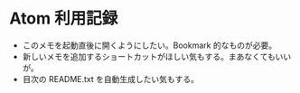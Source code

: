 
# Atom 利用記録

 * このメモを起動直後に開くようにしたい。Bookmark 的なものが必要。
 * 新しいメモを追加するショートカットがほしい気もする。まあなくてもいいが。
 * 目次の README.txt を自動生成したい気もする。
 
